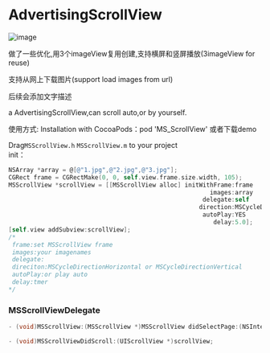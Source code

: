 # AdvertisingScrollView
![image](https://github.com/yuanshuainiuniu/AdvertisingScrollView/blob/master/shot.gif)

做了一些优化,用3个imageView复用创建,支持横屏和竖屏播放(3imageView for reuse)


支持从网上下载图片(support load images from url)

后续会添加文字描述

a AdvertisingScrollView,can scroll auto,or by yourself.

使用方式:
Installation with CocoaPods：pod 'MS_ScrollView'
或者下载demo

Drag`MSScrollView.h` `MSScrollView.m` to your project<br>
init：
```Objective-c
NSArray *array = @[@"1.jpg",@"2.jpg",@"3.jpg"];
CGRect frame = CGRectMake(0, 0, self.view.frame.size.width, 105);
MSScrollView *scrollView = [[MSScrollView alloc] initWithFrame:frame
                                                        images:array
                                                      delegate:self
                                                     direction:MSCycleDirectionHorizontal
                                                      autoPlay:YES
                                                         delay:5.0];
[self.view addSubview:scrollView];
/*
 frame:set MSScrollView frame
 images:your imagenames
 delegate:
 direciton:MSCycleDirectionHorizontal or MSCycleDirectionVertical
 autoPlay:or play auto
 delay:tmer
*/
```
### MSScrollViewDelegate
```Objective-c
- (void)MSScrollView:(MSScrollView *)MSScrollView didSelectPage:(NSInteger)index;

- (void)MSScrollViewDidScroll:(UIScrollView *)scrollView;


